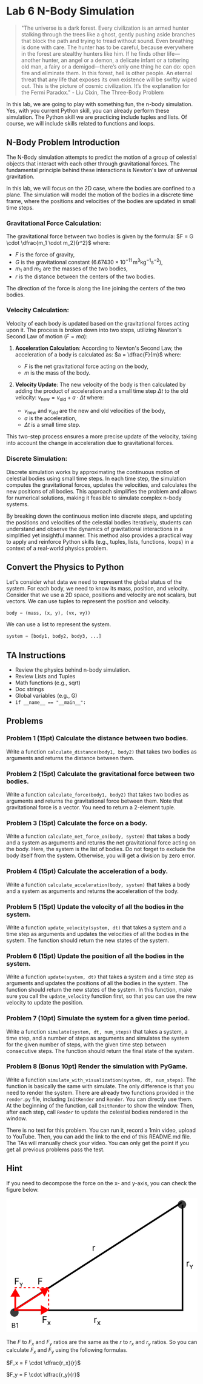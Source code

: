 # Lab 6 N-Body Simulation

> "The universe is a dark forest. Every civilization is an armed hunter stalking through the trees like a ghost, gently pushing aside branches that block the path and trying to tread without sound. Even breathing is done with care. The hunter has to be careful, because everywhere in the forest are stealthy hunters like him. If he finds other life—another hunter, an angel or a demon, a delicate infant or a tottering old man, a fairy or a demigod—there’s only one thing he can do: open fire and eliminate them. In this forest, hell is other people. An eternal threat that any life that exposes its own existence will be swiftly wiped out. This is the picture of cosmic civilization. It’s the explanation for the Fermi Paradox." - Liu Cixin, The Three-Body Problem


In this lab, we are going to play with something fun, the n-body simulation. Yes, with you current Python skill, you can already perform these simulation. The Python skill we are practicing include tuples and lists. Of course, we will include skills related to functions and loops.  

## N-Body Problem Introduction

The N-Body simulation attempts to predict the motion of a group of celestial objects that interact with each other through gravitational forces. The fundamental principle behind these interactions is Newton's law of universal gravitation.

In this lab, we will focus on the 2D case, where the bodies are confined to a plane. The simulation will model the motion of the bodies in a discrete time frame, where the positions and velocities of the bodies are updated in small time steps.

### Gravitational Force Calculation:
The gravitational force between two bodies is given by the formula:
$F = G \cdot \dfrac{m_1 \cdot m_2}{r^2}$
where:
- $F$ is the force of gravity,
- $G$ is the gravitational constant ($6.67430 \times 10^{-11} \, \text{m}^3 \text{kg}^{-1} \text{s}^{-2}$),
- $m_1$ and $m_2$ are the masses of the two bodies,
- $r$ is the distance between the centers of the two bodies.

The direction of the force is along the line joining the centers of the two bodies.

### Velocity Calculation:
Velocity of each body is updated based on the gravitational forces acting upon it. The process is broken down into two steps, utilizing Newton's Second Law of motion ($F = ma$):

1. **Acceleration Calculation**:
   According to Newton's Second Law, the acceleration of a body is calculated as:
   $a = \dfrac{F}{m}$
   where:
   - $F$ is the net gravitational force acting on the body,
   - $m$ is the mass of the body.

2. **Velocity Update**:
   The new velocity of the body is then calculated by adding the product of acceleration and a small time step $\Delta t$ to the old velocity:
   $v_{\text{new}} = v_{\text{old}} + a \cdot \Delta t$
   where:
   - $v_{\text{new}}$ and $v_{\text{old}}$ are the new and old velocities of the body,
   - $a$ is the acceleration,
   - $\Delta t$ is a small time step.

This two-step process ensures a more precise update of the velocity, taking into account the change in acceleration due to gravitational forces.

### Discrete Simulation:
Discrete simulation works by approximating the continuous motion of celestial bodies using small time steps. In each time step, the simulation computes the gravitational forces, updates the velocities, and calculates the new positions of all bodies. This approach simplifies the problem and allows for numerical solutions, making it feasible to simulate complex n-body systems.

By breaking down the continuous motion into discrete steps, and updating the positions and velocities of the celestial bodies iteratively, students can understand and observe the dynamics of gravitational interactions in a simplified yet insightful manner. This method also provides a practical way to apply and reinforce Python skills (e.g., tuples, lists, functions, loops) in a context of a real-world physics problem.

## Convert the Physics to Python

Let's consider what data we need to represent the global status of the system. For each body, we need to know its mass, position, and velocity. Consider that we use a 2D space, positions and velocity are not scalars, but vectors. We can use tuples to represent the position and velocity. 

```python
body = (mass, (x, y), (vx, vy))
```

We can use a list to represent the system. 

```python
system = [body1, body2, body3, ...]
```


## TA Instructions 

* Review the physics behind n-body simulation.
* Review Lists and Tuples
* Math functions (e.g., sqrt)
* Doc strings
* Global variables (e.g., G)
* `if __name__ == "__main__":`

## Problems

### Problem 1 (15pt) Calculate the distance between two bodies.

Write a function `calculate_distance(body1, body2)` that takes two bodies as arguments and returns the distance between them. 

### Problem 2 (15pt) Calculate the gravitational force between two bodies.

Write a function `calculate_force(body1, body2)` that takes two bodies as arguments and returns the gravitational force between them. Note that gravitational force is a vector. You need to return a 2-element tuple. 

### Problem 3 (15pt) Calculate the force on a body. 

Write a function `calculate_net_force_on(body, system)` that takes a body and a system as arguments and returns the net gravitational force acting on the body. Here, the system is the list of bodies. Do not forget to exclude the body itself from the system. Otherwise, you will get a division by zero error.

### Problem 4 (15pt) Calculate the acceleration of a body.
Write a function `calculate_acceleration(body, system)` that takes a body and a system as arguments and returns the acceleration of the body.

### Problem 5 (15pt) Update the velocity of all the bodies in the system.
Write a function `update_velocity(system, dt)` that takes a system and a time step as arguments and updates the velocities of all the bodies in the system. The function should return the new states of the system. 

### Problem 6 (15pt) Update the position of all the bodies in the system.
Write a function `update(system, dt)` that takes a system and a time step as arguments and updates the positions of all the bodies in the system. The function should return the new states of the system. In this function, make sure you call the `update_velocity` function first, so that you can use the new velocity to update the position.

### Problem 7 (10pt) Simulate the system for a given time period.
Write a function `simulate(system, dt, num_steps)` that takes a system, a time step, and a number of steps as arguments and simulates the system for the given number of steps, with the given time step between consecutive steps. The function should return the final state of the system.

### Problem 8 (Bonus 10pt) Render the simulation with PyGame.

Write a function `simulate_with_visualization(system, dt, num_steps)`. The function is basically the same with simulate. The only difference is that you need to render the system. There are already two functions provided in the `render.py` file, including `InitRender` and `Render`. You can directly use them. At the beginning of the function, call `InitRender` to show the window. Then, after each step, call `Render` to update the celestial bodies rendered in the window.

There is no test for this problem. You can run it, record a 1min video, upload to YouTube. Then, you can add the link to the end of this README.md file. The TAs will manually check your video. You can only get the point if you get all previous problems pass the test. 

## Hint

If you need to decompose the force on the x- and y-axis, you can check the figure below.

![triangle](triangle.svg)

The $F$ to $F_x$ and $F_y$ ratios are the same as the $r$ to $r_x$ and $r_y$ ratios. So you can calculate $F_x$ and $F_y$ using the following formulas.

$F_x = F \cdot \dfrac{r_x}{r}$

$F_y = F \cdot \dfrac{r_y}{r}$







